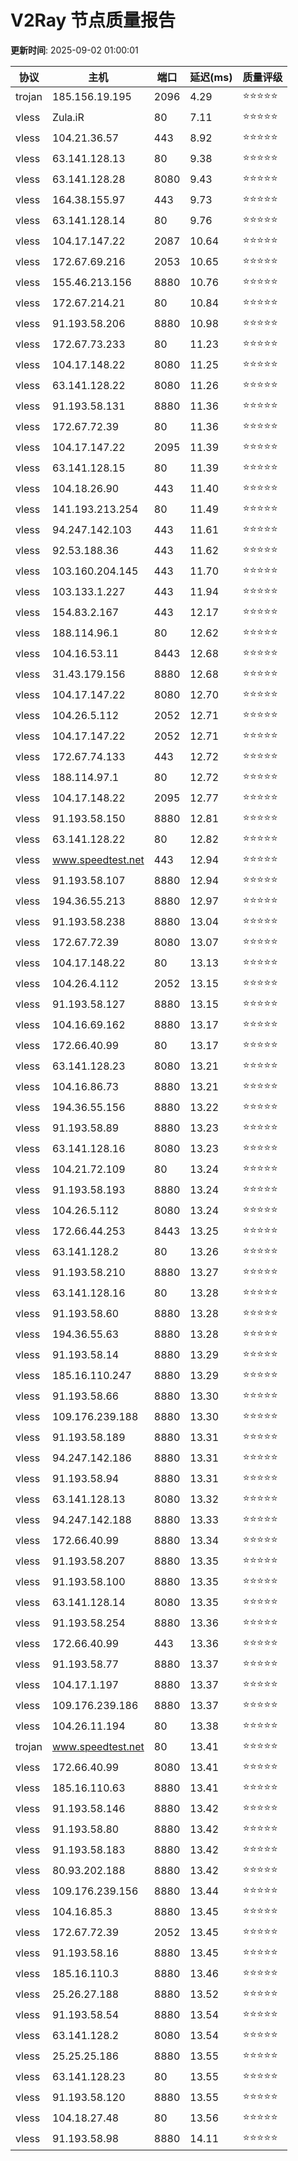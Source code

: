 # V2Ray 节点质量报告

**更新时间**: 2025-09-02 01:00:01

| 协议 | 主机 | 端口 | 延迟(ms) | 质量评级 |
|------|------|------|----------|----------|
| trojan | 185.156.19.195 | 2096 | 4.29 | ⭐️⭐️⭐️⭐️⭐️ |
| vless | Zula.iR | 80 | 7.11 | ⭐️⭐️⭐️⭐️⭐️ |
| vless | 104.21.36.57 | 443 | 8.92 | ⭐️⭐️⭐️⭐️⭐️ |
| vless | 63.141.128.13 | 80 | 9.38 | ⭐️⭐️⭐️⭐️⭐️ |
| vless | 63.141.128.28 | 8080 | 9.43 | ⭐️⭐️⭐️⭐️⭐️ |
| vless | 164.38.155.97 | 443 | 9.73 | ⭐️⭐️⭐️⭐️⭐️ |
| vless | 63.141.128.14 | 80 | 9.76 | ⭐️⭐️⭐️⭐️⭐️ |
| vless | 104.17.147.22 | 2087 | 10.64 | ⭐️⭐️⭐️⭐️⭐️ |
| vless | 172.67.69.216 | 2053 | 10.65 | ⭐️⭐️⭐️⭐️⭐️ |
| vless | 155.46.213.156 | 8880 | 10.76 | ⭐️⭐️⭐️⭐️⭐️ |
| vless | 172.67.214.21 | 80 | 10.84 | ⭐️⭐️⭐️⭐️⭐️ |
| vless | 91.193.58.206 | 8880 | 10.98 | ⭐️⭐️⭐️⭐️⭐️ |
| vless | 172.67.73.233 | 80 | 11.23 | ⭐️⭐️⭐️⭐️⭐️ |
| vless | 104.17.148.22 | 8080 | 11.25 | ⭐️⭐️⭐️⭐️⭐️ |
| vless | 63.141.128.22 | 8080 | 11.26 | ⭐️⭐️⭐️⭐️⭐️ |
| vless | 91.193.58.131 | 8880 | 11.36 | ⭐️⭐️⭐️⭐️⭐️ |
| vless | 172.67.72.39 | 80 | 11.36 | ⭐️⭐️⭐️⭐️⭐️ |
| vless | 104.17.147.22 | 2095 | 11.39 | ⭐️⭐️⭐️⭐️⭐️ |
| vless | 63.141.128.15 | 80 | 11.39 | ⭐️⭐️⭐️⭐️⭐️ |
| vless | 104.18.26.90 | 443 | 11.40 | ⭐️⭐️⭐️⭐️⭐️ |
| vless | 141.193.213.254 | 80 | 11.49 | ⭐️⭐️⭐️⭐️⭐️ |
| vless | 94.247.142.103 | 443 | 11.61 | ⭐️⭐️⭐️⭐️⭐️ |
| vless | 92.53.188.36 | 443 | 11.62 | ⭐️⭐️⭐️⭐️⭐️ |
| vless | 103.160.204.145 | 443 | 11.70 | ⭐️⭐️⭐️⭐️⭐️ |
| vless | 103.133.1.227 | 443 | 11.94 | ⭐️⭐️⭐️⭐️⭐️ |
| vless | 154.83.2.167 | 443 | 12.17 | ⭐️⭐️⭐️⭐️⭐️ |
| vless | 188.114.96.1 | 80 | 12.62 | ⭐️⭐️⭐️⭐️⭐️ |
| vless | 104.16.53.11 | 8443 | 12.68 | ⭐️⭐️⭐️⭐️⭐️ |
| vless | 31.43.179.156 | 8880 | 12.68 | ⭐️⭐️⭐️⭐️⭐️ |
| vless | 104.17.147.22 | 8080 | 12.70 | ⭐️⭐️⭐️⭐️⭐️ |
| vless | 104.26.5.112 | 2052 | 12.71 | ⭐️⭐️⭐️⭐️⭐️ |
| vless | 104.17.147.22 | 2052 | 12.71 | ⭐️⭐️⭐️⭐️⭐️ |
| vless | 172.67.74.133 | 443 | 12.72 | ⭐️⭐️⭐️⭐️⭐️ |
| vless | 188.114.97.1 | 80 | 12.72 | ⭐️⭐️⭐️⭐️⭐️ |
| vless | 104.17.148.22 | 2095 | 12.77 | ⭐️⭐️⭐️⭐️⭐️ |
| vless | 91.193.58.150 | 8880 | 12.81 | ⭐️⭐️⭐️⭐️⭐️ |
| vless | 63.141.128.22 | 80 | 12.82 | ⭐️⭐️⭐️⭐️⭐️ |
| vless | www.speedtest.net | 443 | 12.94 | ⭐️⭐️⭐️⭐️⭐️ |
| vless | 91.193.58.107 | 8880 | 12.94 | ⭐️⭐️⭐️⭐️⭐️ |
| vless | 194.36.55.213 | 8880 | 12.97 | ⭐️⭐️⭐️⭐️⭐️ |
| vless | 91.193.58.238 | 8880 | 13.04 | ⭐️⭐️⭐️⭐️⭐️ |
| vless | 172.67.72.39 | 8080 | 13.07 | ⭐️⭐️⭐️⭐️⭐️ |
| vless | 104.17.148.22 | 80 | 13.13 | ⭐️⭐️⭐️⭐️⭐️ |
| vless | 104.26.4.112 | 2052 | 13.15 | ⭐️⭐️⭐️⭐️⭐️ |
| vless | 91.193.58.127 | 8880 | 13.15 | ⭐️⭐️⭐️⭐️⭐️ |
| vless | 104.16.69.162 | 8880 | 13.17 | ⭐️⭐️⭐️⭐️⭐️ |
| vless | 172.66.40.99 | 80 | 13.17 | ⭐️⭐️⭐️⭐️⭐️ |
| vless | 63.141.128.23 | 8080 | 13.21 | ⭐️⭐️⭐️⭐️⭐️ |
| vless | 104.16.86.73 | 8880 | 13.21 | ⭐️⭐️⭐️⭐️⭐️ |
| vless | 194.36.55.156 | 8880 | 13.22 | ⭐️⭐️⭐️⭐️⭐️ |
| vless | 91.193.58.89 | 8880 | 13.23 | ⭐️⭐️⭐️⭐️⭐️ |
| vless | 63.141.128.16 | 8080 | 13.23 | ⭐️⭐️⭐️⭐️⭐️ |
| vless | 104.21.72.109 | 80 | 13.24 | ⭐️⭐️⭐️⭐️⭐️ |
| vless | 91.193.58.193 | 8880 | 13.24 | ⭐️⭐️⭐️⭐️⭐️ |
| vless | 104.26.5.112 | 8080 | 13.24 | ⭐️⭐️⭐️⭐️⭐️ |
| vless | 172.66.44.253 | 8443 | 13.25 | ⭐️⭐️⭐️⭐️⭐️ |
| vless | 63.141.128.2 | 80 | 13.26 | ⭐️⭐️⭐️⭐️⭐️ |
| vless | 91.193.58.210 | 8880 | 13.27 | ⭐️⭐️⭐️⭐️⭐️ |
| vless | 63.141.128.16 | 80 | 13.28 | ⭐️⭐️⭐️⭐️⭐️ |
| vless | 91.193.58.60 | 8880 | 13.28 | ⭐️⭐️⭐️⭐️⭐️ |
| vless | 194.36.55.63 | 8880 | 13.28 | ⭐️⭐️⭐️⭐️⭐️ |
| vless | 91.193.58.14 | 8880 | 13.29 | ⭐️⭐️⭐️⭐️⭐️ |
| vless | 185.16.110.247 | 8880 | 13.29 | ⭐️⭐️⭐️⭐️⭐️ |
| vless | 91.193.58.66 | 8880 | 13.30 | ⭐️⭐️⭐️⭐️⭐️ |
| vless | 109.176.239.188 | 8880 | 13.30 | ⭐️⭐️⭐️⭐️⭐️ |
| vless | 91.193.58.189 | 8880 | 13.31 | ⭐️⭐️⭐️⭐️⭐️ |
| vless | 94.247.142.186 | 8880 | 13.31 | ⭐️⭐️⭐️⭐️⭐️ |
| vless | 91.193.58.94 | 8880 | 13.31 | ⭐️⭐️⭐️⭐️⭐️ |
| vless | 63.141.128.13 | 8080 | 13.32 | ⭐️⭐️⭐️⭐️⭐️ |
| vless | 94.247.142.188 | 8880 | 13.33 | ⭐️⭐️⭐️⭐️⭐️ |
| vless | 172.66.40.99 | 8880 | 13.34 | ⭐️⭐️⭐️⭐️⭐️ |
| vless | 91.193.58.207 | 8880 | 13.35 | ⭐️⭐️⭐️⭐️⭐️ |
| vless | 91.193.58.100 | 8880 | 13.35 | ⭐️⭐️⭐️⭐️⭐️ |
| vless | 63.141.128.14 | 8080 | 13.35 | ⭐️⭐️⭐️⭐️⭐️ |
| vless | 91.193.58.254 | 8880 | 13.36 | ⭐️⭐️⭐️⭐️⭐️ |
| vless | 172.66.40.99 | 443 | 13.36 | ⭐️⭐️⭐️⭐️⭐️ |
| vless | 91.193.58.77 | 8880 | 13.37 | ⭐️⭐️⭐️⭐️⭐️ |
| vless | 104.17.1.197 | 8880 | 13.37 | ⭐️⭐️⭐️⭐️⭐️ |
| vless | 109.176.239.186 | 8880 | 13.37 | ⭐️⭐️⭐️⭐️⭐️ |
| vless | 104.26.11.194 | 80 | 13.38 | ⭐️⭐️⭐️⭐️⭐️ |
| trojan | www.speedtest.net | 80 | 13.41 | ⭐️⭐️⭐️⭐️⭐️ |
| vless | 172.66.40.99 | 8080 | 13.41 | ⭐️⭐️⭐️⭐️⭐️ |
| vless | 185.16.110.63 | 8880 | 13.41 | ⭐️⭐️⭐️⭐️⭐️ |
| vless | 91.193.58.146 | 8880 | 13.42 | ⭐️⭐️⭐️⭐️⭐️ |
| vless | 91.193.58.80 | 8880 | 13.42 | ⭐️⭐️⭐️⭐️⭐️ |
| vless | 91.193.58.183 | 8880 | 13.42 | ⭐️⭐️⭐️⭐️⭐️ |
| vless | 80.93.202.188 | 8880 | 13.42 | ⭐️⭐️⭐️⭐️⭐️ |
| vless | 109.176.239.156 | 8880 | 13.44 | ⭐️⭐️⭐️⭐️⭐️ |
| vless | 104.16.85.3 | 8880 | 13.45 | ⭐️⭐️⭐️⭐️⭐️ |
| vless | 172.67.72.39 | 2052 | 13.45 | ⭐️⭐️⭐️⭐️⭐️ |
| vless | 91.193.58.16 | 8880 | 13.45 | ⭐️⭐️⭐️⭐️⭐️ |
| vless | 185.16.110.3 | 8880 | 13.46 | ⭐️⭐️⭐️⭐️⭐️ |
| vless | 25.26.27.188 | 8880 | 13.52 | ⭐️⭐️⭐️⭐️⭐️ |
| vless | 91.193.58.54 | 8880 | 13.54 | ⭐️⭐️⭐️⭐️⭐️ |
| vless | 63.141.128.2 | 8080 | 13.54 | ⭐️⭐️⭐️⭐️⭐️ |
| vless | 25.25.25.186 | 8880 | 13.55 | ⭐️⭐️⭐️⭐️⭐️ |
| vless | 63.141.128.23 | 80 | 13.55 | ⭐️⭐️⭐️⭐️⭐️ |
| vless | 91.193.58.120 | 8880 | 13.55 | ⭐️⭐️⭐️⭐️⭐️ |
| vless | 104.18.27.48 | 80 | 13.56 | ⭐️⭐️⭐️⭐️⭐️ |
| vless | 91.193.58.98 | 8880 | 14.11 | ⭐️⭐️⭐️⭐️⭐️ |
